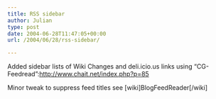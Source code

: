 ```yaml
---
title: RSS sidebar
author: Julian
type: post
date: 2004-06-28T11:47:05+00:00
url: /2004/06/28/rss-sidebar/

---
```

Added sidebar lists of Wiki Changes and deli.icio.us links using &#8220;CG-Feedread&#8221;:http://www.chait.net/index.php?p=85
  
Minor tweak to suppress feed titles see [wiki]BlogFeedReader[/wiki]